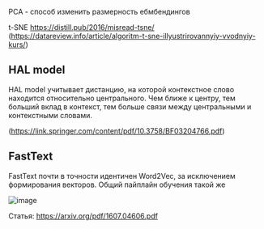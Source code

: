 PCA - способ изменить размерность ебмбендингов


t-SNE https://distill.pub/2016/misread-tsne/  (https://datareview.info/article/algoritm-t-sne-illyustrirovannyiy-vvodnyiy-kurs/)


## HAL model
HAL model учитывает дистанцию, на которой контекстное слово находится относительно центрального. Чем ближе к центру, тем больший вклад в контекст, тем больше связи между центральными и контекстными словами.

(https://link.springer.com/content/pdf/10.3758/BF03204766.pdf)



## FastText
FastText почти в точности идентичен Word2Vec, за исключением формирования векторов. Общий пайплайн обучения такой же

![image](https://github.com/Dima-Gri/NLP/assets/60757623/e73d216c-3001-43d6-bbac-c60597dddcfe)

Статья: https://arxiv.org/pdf/1607.04606.pdf

